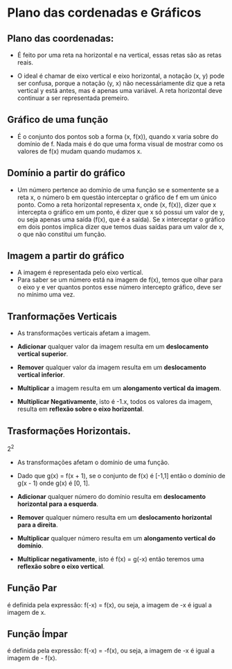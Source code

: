 # Plano das cordenadas e Gráficos

## Plano das coordenadas:
- É feito por uma reta na horizontal e na vertical, essas retas são as retas reais.

- O ideal é chamar de eixo vertical e eixo horizontal, a notação (x, y) pode ser confusa, porque a notação (y, x) não necessáriamente diz que 
a reta vertical y está antes, mas é apenas uma variável. A reta horizontal deve continuar a ser representada premeiro.

## Gráfico de uma função
- É o conjunto dos pontos sob a forma (x, f(x)), quando x varia sobre do domínio de f. Nada mais é do que uma forma visual de mostrar como os valores de f(x) mudam quando mudamos x.

## Domínio a partir do gráfico
- Um número pertence ao domínio de uma função se e somentente se a reta x, o número b em questão interceptar o gráfico de f em um único ponto.
Como a reta horizontal representa x, onde (x, f(x)), dizer que x intercepta o gráfico em um ponto, é dizer que x só possui um valor de y, ou seja apenas uma saída (f(x), que é a saída). Se x interceptar o gráfico em dois pontos implica dizer que temos duas saídas para um valor de x, o que não constitui um função.

## Imagem a partir do gráfico
- A imagem é representada pelo eixo vertical.
- Para saber se um número está na imagem de f(x), temos que olhar para o eixo y e ver quantos pontos esse número intercepto gráfico, deve ser no mínimo uma vez. 

## Tranformações Verticais
- As transformações verticais afetam a imagem.

- **Adicionar** qualquer valor da imagem resulta em um **deslocamento vertical superior**.

- **Remover** qualquer valor da imagem resulta em um **deslocamento vertical inferior**.

- **Multiplicar** a imagem resulta em um **alongamento vertical da imagem**.

- **Multiplicar Negativamente**, isto é -1.x, todos os valores da imagem, resulta em **reflexão sobre o eixo horizontal**.

## Trasformações Horizontais.
$2^2$
- As transformações afetam o domínio de uma função.

- Dado que g(x) = f(x + 1), se o conjunto de f(x) é [-1,1] então o domínio de g(x - 1) onde g(x) é [0, 1].

- **Adicionar** qualquer número do domínio resulta em **deslocamento horizontal para a esquerda**.

- **Remover** qualquer número resulta em um **deslocamento horizontal para a direita**.

- **Multiplicar** qualquer número resulta em um **alongamento vertical do domínio**.

- **Multiplicar negativamente**, isto é f(x) = g(-x) então teremos uma **reflexão sobre o eixo vertical**. 

## Função Par
é definida pela expressão: f(-x) = f(x), ou seja, a imagem de -x é igual a imagem de x.

## Função Ímpar
é definida pela expressão: f(-x) = -f(x), ou seja, a imagem de -x é igual a imagem de - f(x).
